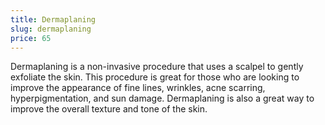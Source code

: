 ```yaml
---
title: Dermaplaning
slug: dermaplaning
price: 65
---
```


Dermaplaning is a non-invasive procedure that uses a scalpel to gently exfoliate the skin. This procedure is great for those who are looking to improve the appearance of fine lines, wrinkles, acne scarring, hyperpigmentation, and sun damage. Dermaplaning is also a great way to improve the overall texture and tone of the skin.
